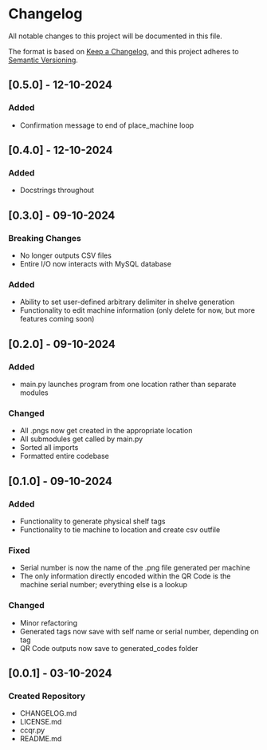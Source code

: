 # Changelog

All notable changes to this project will be documented in this file.

The format is based on [Keep a Changelog](https://keepachangelog.com/en/1.1.0/),
and this project adheres to [Semantic Versioning](https://semver.org/spec/v2.0.0.html).

## [0.5.0] - 12-10-2024

### Added

- Confirmation message to end of place_machine loop

## [0.4.0] - 12-10-2024

### Added

- Docstrings throughout

## [0.3.0] - 09-10-2024

### Breaking Changes

- No longer outputs CSV files
- Entire I/O now interacts with MySQL database

### Added

- Ability to set user-defined arbitrary delimiter in shelve generation
- Functionality to edit machine information (only delete for now, but more features coming soon)

## [0.2.0] - 09-10-2024

### Added

- main.py launches program from one location rather than separate modules

### Changed

- All .pngs now get created in the appropriate location
- All submodules get called by main.py
- Sorted all imports
- Formatted entire codebase

## [0.1.0] - 09-10-2024

### Added

- Functionality to generate physical shelf tags
- Functionality to tie machine to location and create csv outfile

### Fixed

- Serial number is now the name of the .png file generated per machine
- The only information directly encoded within the QR Code is the machine serial number; everything else is a lookup

### Changed

- Minor refactoring
- Generated tags now save with self name or serial number, depending on tag
- QR Code outputs now save to generated_codes folder

## [0.0.1] - 03-10-2024

### Created Repository

- CHANGELOG.md
- LICENSE.md
- ccqr.py
- README.md
